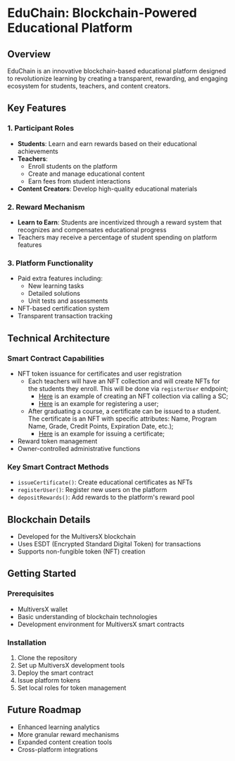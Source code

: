 # EduChain: Blockchain-Powered Educational Platform

## Overview

EduChain is an innovative blockchain-based educational platform designed to revolutionize learning by creating a transparent, rewarding, and engaging ecosystem for students, teachers, and content creators.

## Key Features

### 1. Participant Roles
- **Students**: Learn and earn rewards based on their educational achievements
- **Teachers**: 
  - Enroll students on the platform
  - Create and manage educational content
  - Earn fees from student interactions
- **Content Creators**: Develop high-quality educational materials

### 2. Reward Mechanism
- **Learn to Earn**: Students are incentivized through a reward system that recognizes and compensates educational progress
- Teachers may receive a percentage of student spending on platform features

### 3. Platform Functionality
- Paid extra features including:
  - New learning tasks
  - Detailed solutions
  - Unit tests and assessments
- NFT-based certification system
- Transparent transaction tracking

## Technical Architecture

### Smart Contract Capabilities
- NFT token issuance for certificates and user registration
  - Each teachers will have an NFT collection and will create NFTs for the students they enroll. This will be done via `registerUser` endpoint;
    - [Here](https://devnet-explorer.multiversx.com/transactions/36b3f281a159d27962f0ea33b8a460bc94002feba54b2b7e52c7defc120108f1) is an example of creating an NFT collection via calling a SC;
    - [Here](https://devnet-explorer.multiversx.com/transactions/a8a9b89c5fe02251be60ee8256e84acd126d8d0d489476546909a8c1e376c131) is an example for registering a user;
  - After graduating a course, a certificate can be issued to a student. The certificate is an NFT with specific attributes: Name, Program Name, Grade, Credit Points, Expiration Date, etc.);
    - [Here](https://devnet-explorer.multiversx.com/transactions/b16ba5ccfdf9324526c588cc066a836bf93bd306fb7f30c937cb512605104f24) is an example for issuing a certificate;
- Reward token management
- Owner-controlled administrative functions

### Key Smart Contract Methods
- `issueCertificate()`: Create educational certificates as NFTs
- `registerUser()`: Register new users on the platform
- `depositRewards()`: Add rewards to the platform's reward pool

## Blockchain Details
- Developed for the MultiversX blockchain
- Uses ESDT (Encrypted Standard Digital Token) for transactions
- Supports non-fungible token (NFT) creation

## Getting Started

### Prerequisites
- MultiversX wallet
- Basic understanding of blockchain technologies
- Development environment for MultiversX smart contracts

### Installation
1. Clone the repository
2. Set up MultiversX development tools
3. Deploy the smart contract
4. Issue platform tokens
5. Set local roles for token management

## Future Roadmap
- Enhanced learning analytics
- More granular reward mechanisms
- Expanded content creation tools
- Cross-platform integrations